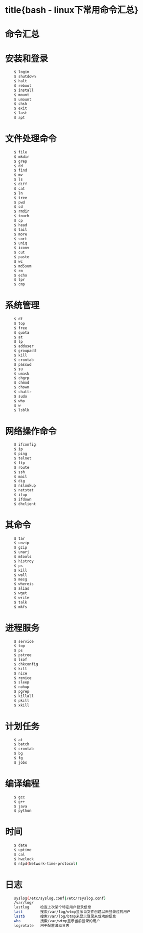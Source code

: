 # title{bash - linux下常用命令汇总}

# 命令汇总
# 安装和登录
```bash
	$ login
	$ shutdown
	$ halt
	$ reboot
	$ install
	$ mount
	$ umount
	$ chsh
	$ exit
	$ last
	$ apt
```
# 文件处理命令
```bash
	$ file
	$ mkdir
	$ grep
	$ dd
	$ find
	$ mv
	$ ls
	$ diff
	$ cat
	$ ln
	$ tree
	$ pwd
	$ cd
	$ rmdir
	$ touch
	$ cp
	$ head
	$ tail
	$ more
	$ sort
	$ uniq
	$ iconv
	$ cut
	$ paste
	$ wc
	$ md5sum
	$ rm
	$ echo
	$ lpr
	$ cmp
```
# 系统管理
```bash
	$ df
	$ top
	$ free
	$ quota
	$ at
	$ lp
	$ adduser
	$ groupadd
	$ kill
	$ crontab
	$ passwd
	$ su
	$ umask
	$ chgrp
	$ chmod
	$ chown
	$ chattr
	$ sudo
	$ who
	$ w
	$ lsblk
```
# 网络操作命令
```bash
	$ ifconfig
	$ ip
	$ ping
	$ telnet
	$ ftp
	$ route
	$ ssh
	$ mail
	$ dig
	$ nslookup
	$ netstat
	$ ifup
	$ ifdown
	$ dhclient
```
# 其命令
```bash
	$ tar
	$ unzip
	$ gzip
	$ unarj
	$ mtools
	$ histroy
	$ ps
	$ kill
	$ wall
	$ mesg
	$ whereis
	$ alias
	$ wget
	$ write
	$ talk
	$ mkfs
```
# 进程服务
```bash
	$ service
	$ top
	$ ps
	$ pstree
	$ lsof
	$ chkconfig
	$ kill
	$ nice
	$ renice
	$ sleep
	$ nohup
	$ pgrep
	$ killall
	$ pkill
	$ xkill
```
# 计划任务
```bash
	$ at
	$ batch
	$ crontab
	$ bg
	$ fg
	$ jobs
```
# 编译编程
```bash
	$ gcc
	$ g++
	$ java
	$ python
```
# 时间
```bash
	$ date
	$ uptime
	$ cal
	$ hwclock
	$ ntpd(Network-time-protocol)
```
# 日志
```bash
	syslog(/etc/syslog.conf|/etc/rsyslog.conf)
	/var/log/
	lastlog		检查上次某个特定用户登录信息
	last 		搜索/var/log/wtmp显示自文件创建以来登录过的用户
	lastb		搜索/var/log/btmp来显示登录未成功的信息
	who			搜索/var/wtmp显示当前登录的用户
	logrotate	用于配置滚动日志
```